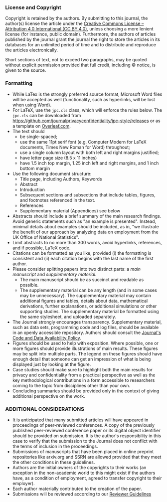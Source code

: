 ### License and Copyright 

Copyright is retained by the authors. By submitting to this journal, the author(s) license the article under the [Creative Commons License – Attribution 4.0 International (CC BY 4.0)](https://creativecommons.org/licenses/by/4.0/), unless choosing a more lenient license (for instance, public domain). Furthermore, the authors of articles published by the journal grant the journal the right to store the articles in its databases for an unlimited period of time and to distribute and reproduce the articles electronically. 

Short sections of text, not to exceed two  paragraphs,  may  be  quoted  without  explicit  permission  provided  that  full  credit, including © notice, is given to the source.

### Formatting 

- While LaTex is the strongly preferred source format, Microsoft Word files will be accepted as well (functionality, such as hyperlinks, will be lost when using Word).
- For LaTeX, use the `jpc.cls` class, which will enforce the rules below. The `jpc.cls` can be downloaded from https://github.com/journalprivacyconfidentiality/jpc-style/releases or as a template on [Overleaf.com](https://overleaf.com).
- The text should
  - be single-spaced;
  - use the same 11pt serif font (e.g. Computer Modern for LaTeX documents, Times New Roman for Word) throughout;
  - use a single column layout with both left and right margins justified;
  - have letter page size (8.5 x 11 inches)
  - have 1.5 inch top margin, 1.25 inch left and right margins, and 1 inch bottom margin
- Use the following document structure:
  - Title page, including Authors, Keywords
  - Abstract
  - Introduction
  - Subsequent sections and subsections that include tables, figures, and footnotes referenced in the text.
  - References
  - Supplementary material (Appendices) see below
- Abstracts should include a brief summary of the main research findings. Avoid generic statements such as "an example is presented". Instead, minimal details about examples should be included, as in, "we illustrate the benefit of our approach by analyzing data on employment from the UK Office of National Statistics". 
- Limit abstracts to no more than 300 words, avoid hyperlinks, references, and if possible, LaTeX code.
- Citations can be formatted as you like, provided (i) the formatting is consistent and (ii) each citation begins with the last name of the first author.
- Please consider splitting papers into two distinct parts: a *main manuscript* and *supplementary material*. 
  - The main manuscript should be as succinct and readable as possible.
  - The supplementary material can be any length (and in some cases may be unnecessary). The supplementary material may contain additional figures and tables, details about data, mathematical derivations, further explanations, or additional simulations or other supporting studies.  The supplementary material be formatted using the same stylesheet, and uploaded separately.
- The Journal strongly encourages transparency. Supplementary material, such as data sets, programming code and log files, should be available in an openly accessible repository. Authors should consult the [Journal's Code and Data Availability Policy](/index.php/jpc/management/codedataavailabilitypolicy).
- Figures should be used to help with exposition. Where possible, one or more figures should provide illustrations of main results. These figures may be split into multiple parts. The legend on these figures should have enough detail that someone can get an impression of what is being displayed just by looking at the figure.
- Case studies should make sure to highlight both the main results for privacy and confidentiality from a practical perspective as well as the key methodological contributions in a form accessible to researchers coming to the topic from disciplines other than your own.
- Concluding summaries should be provided only in the context of giving additional perspective on the work.

### ADDITIONAL CONSIDERATIONS
- It is anticipated that many submitted articles will have appeared in proceedings of peer-reviewed conferences. A copy of the previously published peer-reviewed conference paper or its digital object identifier should be provided on submission. It is the author's responsibility in this case to verify that the submission to the Journal does not conflict with the terms of inclusion in the proceedings. 
- Submissions of manuscripts that have been placed in online preprint repositories like arxiv.org and SSRN are allowed provided that they meet the other conditions in these guidelines.
- Authors are the initial owners of the copyrights to their works (an exception in the non-academic world to this might exist if the authors have, as a condition of employment, agreed to transfer copyright to their employer).
- Each author materially contributed to the creation of the paper.
- Submissions will be reviewed according to our [Reviewer Guidelines](/index.php/jpc/reviewer-guidelines)
